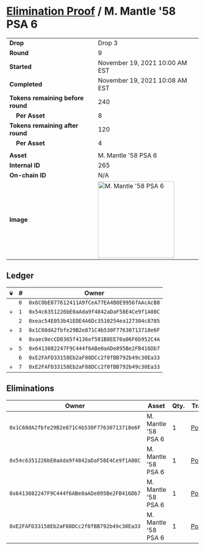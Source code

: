 # [Elimination Proof](./readme.md) / M. Mantle &#039;58 PSA 6

|||
|---|---|
| **Drop** | Drop 3 |
| **Round** | 9 |
| **Started** | November 19, 2021 10:00 AM EST |
| **Completed** | November 19, 2021 10:08 AM EST |
| **Tokens remaining before round** | 240 |
| **&nbsp;&nbsp;&nbsp;&nbsp;Per Asset** | 8 |
| **Tokens remaining after round** | 120 |
| **&nbsp;&nbsp;&nbsp;&nbsp;Per Asset** | 4 |
| | |
| **Asset** | M. Mantle &#039;58 PSA 6 |
| **Internal ID** | 265 |
| **On-chain ID** | N/A |
| **Image** | <img src="https://tcdn.blokpax.com/94d9199b-dc5b-4b43-adf8-582fa1f5e70d/23f4d9b3650b3dd07d1f0f77e6ae6edde1326ed15ce6825ce421a02fb03d1abe.jpg" height="200" alt="M. Mantle &#039;58 PSA 6" /> |

## Ledger

| 💀 | # | Owner |
| --- | --- | --- |
|  | `0` | `0x6C0bE077612411A9fCeA77EA4B0E9956fAAcAcB8` |
| 💀 | `1` | `0x54c6351226bE0aAda9f4842aDaF58E4Ce9f1A08C` |
|  | `2` | `0xeac54E053b41EDE4A6Dc3510254ea127304c8785` |
| 💀 | `3` | `0x1C60dA2fbfe29B2e871C4b530F77630713718e6F` |
|  | `4` | `0xaec0ecCD8365f4136ef581B8EE70a06F6b952C4A` |
| 💀 | `5` | `0x6413082247F9C444f6ABe0aADe895Be2FB416Db7` |
|  | `6` | `0xE2FAFD33158Eb2aF88DCc2f0fBB792b49c30Ea33` |
| 💀 | `7` | `0xE2FAFD33158Eb2aF88DCc2f0fBB792b49c30Ea33` |


## Eliminations

| Owner | Asset | Qty. | Transaction |
| --- | --- | --- | --- |
| `0x1C60dA2fbfe29B2e871C4b530F77630713718e6F` | M. Mantle '58 PSA 6 | 1 | [Polygonscan](https://polygonscan.com/tx/0x375154c28d6d7bfcc2cb6c9a8c699798d08113eceaa8fb9f4f7fa1f29bd3a66c) |
| `0x54c6351226bE0aAda9f4842aDaF58E4Ce9f1A08C` | M. Mantle '58 PSA 6 | 1 | [Polygonscan](https://polygonscan.com/tx/0x2caa47aa38e7e606d092440ab1cc18970cb0d3952e29b834e1b0e285e4039a57) |
| `0x6413082247F9C444f6ABe0aADe895Be2FB416Db7` | M. Mantle '58 PSA 6 | 1 | [Polygonscan](https://polygonscan.com/tx/0xea9c8db604eec0d2b0fc5e3afff1f328afe561b860229be90cd29637d24d7527) |
| `0xE2FAFD33158Eb2aF88DCc2f0fBB792b49c30Ea33` | M. Mantle '58 PSA 6 | 1 | [Polygonscan](https://polygonscan.com/tx/0x865b0b581216dd3ce15df69b6eba6549d0673e9788d4cbcc4bf5c94e1b6ce443) |

